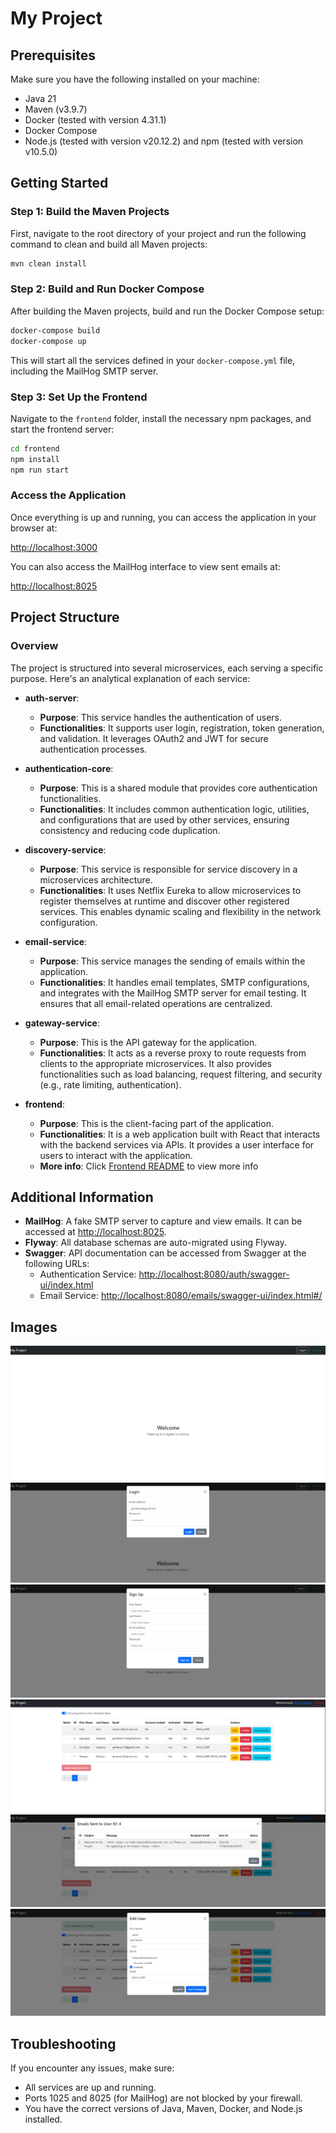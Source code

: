 # My Project

## Prerequisites

Make sure you have the following installed on your machine:

- Java 21
- Maven (v3.9.7)
- Docker (tested with version 4.31.1)
- Docker Compose
- Node.js (tested with version v20.12.2) and npm (tested with version v10.5.0)

## Getting Started

### Step 1: Build the Maven Projects

First, navigate to the root directory of your project and run the following command to clean and build all Maven projects:

```sh
mvn clean install
```

### Step 2: Build and Run Docker Compose

After building the Maven projects, build and run the Docker Compose setup:

```sh
docker-compose build
docker-compose up
```

This will start all the services defined in your `docker-compose.yml` file, including the MailHog SMTP server.

### Step 3: Set Up the Frontend

Navigate to the `frontend` folder, install the necessary npm packages, and start the frontend server:

```sh
cd frontend
npm install
npm run start
```

### Access the Application

Once everything is up and running, you can access the application in your browser at:

[http://localhost:3000](http://localhost:3000)

You can also access the MailHog interface to view sent emails at:

[http://localhost:8025](http://localhost:8025)

## Project Structure

### Overview

The project is structured into several microservices, each serving a specific purpose. Here's an analytical explanation of each service:

- **auth-server**:
    - **Purpose**: This service handles the authentication of users.
    - **Functionalities**: It supports user login, registration, token generation, and validation. It leverages OAuth2 and JWT for secure authentication processes.

- **authentication-core**:
    - **Purpose**: This is a shared module that provides core authentication functionalities.
    - **Functionalities**: It includes common authentication logic, utilities, and configurations that are used by other services, ensuring consistency and reducing code duplication.

- **discovery-service**:
    - **Purpose**: This service is responsible for service discovery in a microservices architecture.
    - **Functionalities**: It uses Netflix Eureka to allow microservices to register themselves at runtime and discover other registered services. This enables dynamic scaling and flexibility in the network configuration.

- **email-service**:
    - **Purpose**: This service manages the sending of emails within the application.
    - **Functionalities**: It handles email templates, SMTP configurations, and integrates with the MailHog SMTP server for email testing. It ensures that all email-related operations are centralized.

- **gateway-service**:
    - **Purpose**: This is the API gateway for the application.
    - **Functionalities**: It acts as a reverse proxy to route requests from clients to the appropriate microservices. It also provides functionalities such as load balancing, request filtering, and security (e.g., rate limiting, authentication).

- **frontend**:
    - **Purpose**: This is the client-facing part of the application.
    - **Functionalities**: It is a web application built with  React that interacts with the backend services via APIs. It provides a user interface for users to interact with the application.
    - **More info**: Click [Frontend README](frontend/README.md) to view more info


## Additional Information

- **MailHog**: A fake SMTP server to capture and view emails. It can be accessed at [http://localhost:8025](http://localhost:8025).
- **Flyway**: All database schemas are auto-migrated using Flyway.
- **Swagger**: API documentation can be accessed from Swagger at the following URLs:
    - Authentication Service: [http://localhost:8080/auth/swagger-ui/index.html](http://localhost:8080/auth/swagger-ui/index.html)
    - Email Service: [http://localhost:8080/emails/swagger-ui/index.html#/](http://localhost:8080/emails/swagger-ui/index.html#)


## Images
![Alt text](frontend/screenshots/img.png)
![Alt text](frontend/screenshots/img_1.png)
![Alt text](frontend/screenshots/img_2.png)
![Alt text](frontend/screenshots/img_3.png)
![Alt text](frontend/screenshots/img_4.png)
![Alt text](frontend/screenshots/img_5.png)

## Troubleshooting

If you encounter any issues, make sure:

- All services are up and running.
- Ports 1025 and 8025 (for MailHog) are not blocked by your firewall.
- You have the correct versions of Java, Maven, Docker, and Node.js installed.